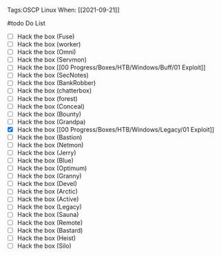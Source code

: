 Tags:OSCP Linux 
When: [[2021-09-21]]

#todo Do List
- [ ]  Hack the box (Fuse)
- [ ]  Hack the box (worker)
- [ ]  Hack the box (Omni)
- [ ]  Hack the box (Servmon)
- [ ]  Hack the box [[00 Progress/Boxes/HTB/Windows/Buff/01 Exploit]]
- [ ]  Hack the box (SecNotes)
- [ ]  Hack the box (BankRobber)
- [ ]  Hack the box (chatterbox)
- [ ]  Hack the box (forest)
- [ ]  Hack the box (Conceal)
- [ ]  Hack the box (Bounty)
- [ ]  Hack the box (Grandpa)
- [x]  Hack the box [[00 Progress/Boxes/HTB/Windows/Legacy/01 Exploit]]
- [ ]  Hack the box (Bastion)
- [ ]  Hack the box (Netmon)
- [ ]  Hack the box (Jerry)
- [ ]  Hack the box (Blue)
- [ ]  Hack the box (Optimum)
- [ ]  Hack the box (Granny)
- [ ]  Hack the box (Devel)
- [ ]  Hack the box (Arctic)
- [ ]  Hack the box (Active)
- [ ]  Hack the box (Legacy)
- [ ]  Hack the box (Sauna)
- [ ]  Hack the box (Remote)
- [ ]  Hack the box (Bastard)
- [ ]  Hack the box (Heist)
- [ ]  Hack the box (Silo)
